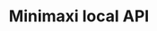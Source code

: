 ---
title: Minimaxi local API
emoji: 🤖
colorFrom: blue
colorTo: green
sdk: docker
app_port: 8085
---